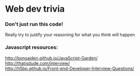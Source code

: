 # Web dev trivia

### Don't just run this code!

Really try to justify your reasoning for what you think will happen

### Javascript resources:

http://bonsaiden.github.io/JavaScript-Garden/  
http://thatjsdude.com/interview/  
http://h5bp.github.io/Front-end-Developer-Interview-Questions/  